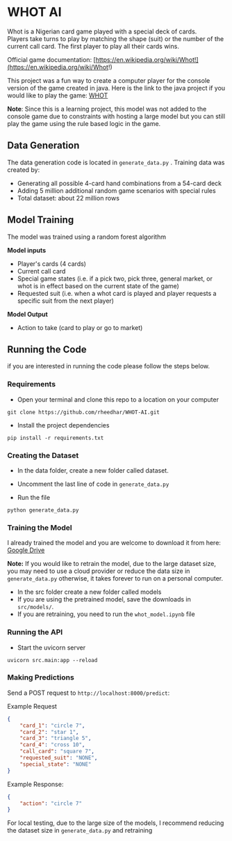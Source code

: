 # WHOT AI

Whot is a Nigerian card game played with a special deck of cards.   
Players take turns to play by matching the shape (suit) or the number of the current call card. The first player to play all their cards wins.

Official game documentation: [https://en.wikipedia.org/wiki/Whot!](https://en.wikipedia.org/wiki/Whot!)

This project was a fun way to create a computer player for the console version of the game created in java. Here is the link to the java project if you would like to play the game: [WHOT](https://github.com/rheedhar/WHOT)

**Note**: Since this is a learning project, this model was not added to the console game due to constraints with hosting a large model but you can still play the game using the rule based logic in the game.


## Data Generation
The data generation code is located in `generate_data.py` . Training data was created by:
- Generating all possible 4-card hand combinations from a 54-card deck
- Adding 5 million additional random game scenarios with special rules
- Total dataset: about 22 million rows

## Model Training
The model was trained using a random forest algorithm

**Model inputs** 
- Player's cards (4 cards)
- Current call card
- Special game states (i.e. if a pick two, pick three, general market, or whot is in effect based on the current state of the game)
- Requested suit (i.e. when a whot card is played and player requests a specific suit from the next player)

**Model Output**
- Action to take (card to play or go to market)

## Running the Code

if you are interested in running the code please follow the steps below.

### Requirements
- Open your terminal and clone this repo to a location on your computer
```
git clone https://github.com/rheedhar/WHOT-AI.git
```
- Install the project dependencies
```
pip install -r requirements.txt
```
### Creating the Dataset
- In the data folder, create a new folder called dataset.
- Uncomment the last line of code in `generate_data.py`

- Run the file
```
python generate_data.py
```

### Training the Model
I already trained the model and you are welcome to download it from here: [Google Drive](YOUR_GOOGLE_DRIVE_LINK_HERE)

**Note:** If you would like to retrain the model, due to the large dataset size, you may need to use a cloud provider or reduce the data size in `generate_data.py` otherwise, it takes forever to run on a personal computer.

- In the src folder create a new folder called models
- If you are using the pretrained model, save the downloads in `src/models/`.
- If you are retraining, you need to run the `whot_model.ipynb` file


### Running the API
- Start the uvicorn server
```
uvicorn src.main:app --reload
```

### Making Predictions

Send a POST request to `http://localhost:8000/predict`:

Example Request
```json
{
    "card_1": "circle 7",
    "card_2": "star 1",
    "card_3": "triangle 5",
    "card_4": "cross 10",
    "call_card": "square 7",
    "requested_suit": "NONE",
    "special_state": "NONE"
}
```

Example Response:
```json
{
    "action": "circle 7"
}
```

For local testing, due to the large size of the models, I recommend reducing the dataset size in `generate_data.py` and retraining

